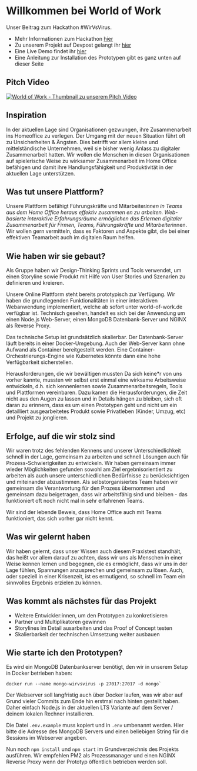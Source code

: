 # Willkommen bei World of Work
Unser Beitrag zum Hackathon #WirVsVirus. 
- Mehr Informationen zum Hackathon [hier](https://wirvsvirushackathon.org) 
- Zu unserem Projekt auf Devpost gelangt ihr [hier](https://devpost.com/software/1_26_b_homeoffice_remoteteamarbeit)
- Eine Live Demo findet ihr [hier](https://www.world-of-work.de)
- Eine Anleitung zur Installation des Prototypen gibt es ganz unten auf dieser Seite

## Pitch Video
[![World of Work - Thumbnail zu unserem Pitch Video](https://img.youtube.com/vi/L4Fc87VLV0c/0.jpg)](https://www.youtube.com/watch?v=L4Fc87VLV0c)

## Inspiration
In der aktuellen Lage sind Organisationen gezwungen, ihre Zusammenarbeit ins Homeoffice zu verlegen. Der Umgang mit der neuen Situation führt oft zu Unsicherheiten & Ängsten. Dies betrifft vor allem kleine und mittelständische Unternehmen, weil sie bisher wenig Anlass zu digitaler Zusammenarbeit hatten. Wir wollen die Menschen in diesen Organisationen auf spielerische Weise zu wirksamer Zusammenarbeit im Home Office befähigen und damit ihre Handlungsfähigkeit und Produktivität in der aktuellen Lage unterstützen.

## Was tut unsere Plattform?
Unsere Plattform befähigt Führungskräfte und Mitarbeiter*innen in Teams aus dem Home Office heraus effektiv zusammen en zu arbeiten. Web-basierte interaktive Erfahrungsräume ermöglichen das Erlernen digitaler Zusammenarbeit für Firmen, Teams, Führungskräfte und Mitarbeiter*innen. Wir wollen gern vermitteln, dass es Faktoren und Aspekte gibt, die bei einer effektiven Teamarbeit auch im digitalen Raum helfen.

## Wie haben wir sie gebaut?
Als Gruppe haben wir Design-Thinking Sprints und Tools verwendet, um einen Storyline sowie Produkt mit Hilfe von User Stories und Szenarien zu definieren und kreieren.

Unsere Online Plattform steht bereits prototypisch zur Verfügung. Wir haben die grundlegenden Funktionalitäten in einer interaktiven Webanwendung implementiert, welche ab sofort unter world-of-work.de verfügbar ist. Technisch gesehen, handelt es sich bei der Anwendung um einen Node.js Web-Server, einen MongoDB Datenbank-Server und NGINX als Reverse Proxy.

Das technische Setup ist grundsätzlich skalierbar. Der Datenbank-Server läuft bereits in einer Docker-Umgebung. Auch der Web-Server kann ohne Aufwand als Container bereitgestellt werden. Eine Container-Orchestrierungs-Engine wie Kubernetes könnte dann eine hohe Verfügbarkeit sicherstellen.

Herausforderungen, die wir bewältigen mussten
Da sich keine*r von uns vorher kannte, mussten wir selbst erst einmal eine wirksame Arbeitsweise entwickeln, d.h. sich kennenlernen sowie Zusammenarbeitsregeln, Tools und Plattformen vereinbaren. Dazu kamen die Herausforderungen, die Zeit nicht aus den Augen zu lassen und in Details hängen zu bleiben, sich oft daran zu erinnern, dass es um einen Prototypen geht und nicht um ein detailliert ausgearbeitetes Produkt sowie Privatleben (Kinder, Umzug, etc) und Projekt zu jonglieren.

## Erfolge, auf die wir stolz sind
Wir waren trotz des fehlenden Kennens und unserer Unterschiedlichkeit schnell in der Lage, gemeinsam zu arbeiten und schnell Lösungen auch für Prozess-Schwierigkeiten zu entwickeln. Wir haben gemeinsam immer wieder Möglichkeiten gefunden sowohl am Ziel ergebnisorientiert zu arbeiten als auch unsere unterschiedlichen Bedürfnisse zu berücksichtigen und miteinander abzustimmen. Als selbstorganisiertes Team haben wir gemeinsam die Verantwortung für den Prozess übernommen und gemeinsam dazu beigetragen, dass wir arbeitsfähig sind und bleiben - das funktioniert oft noch nicht mal in sehr erfahrenen Teams.

Wir sind der lebende Beweis, dass Home Office auch mit Teams funktioniert, das sich vorher gar nicht kennt.

## Was wir gelernt haben
Wir haben gelernt, dass unser Wissen auch diesem Praxistest standhält, das heißt vor allem darauf zu achten, dass wir uns als Menschen in einer Weise kennen lernen und begegnen, die es ermöglicht, dass wir uns in der Lage fühlen, Spannungen anzusprechen und gemeinsam zu lösen. Auch, oder speziell in einer Krisenzeit, ist es ermutigend, so schnell im Team ein sinnvolles Ergebnis erzielen zu können.

## Was kommt als nächstes für das Projekt
- Weitere Entwickler:innen, um den Prototypen zu konkretisieren
- Partner und Multiplikatoren gewinnen
- Storylines im Detail ausarbeiten und das Proof of Concept testen
- Skalierbarkeit der technischen Umsetzung weiter ausbauen

## Wie starte ich den Prototypen?
Es wird ein MongoDB Datenbankserver benötigt, den wir in unserem Setup in Docker betrieben haben:

``
docker run --name mongo-wirvsvirus -p 27017:27017 -d mongo`
``

Der Webserver soll langfristig auch über Docker laufen, was wir aber auf Grund vieler Commits zum Ende hin erstmal nach hinten gestellt haben. 
Daher einfach Node.js in der aktuellen LTS Variante auf dem Server / deinem lokalen Rechner installieren.

Die Datei `.env.example` muss kopiert und in `.env` umbenannt werden. Hier bitte die Adresse des MongoDB Servers und einen beliebigen String für die Sessions im Webserver angeben.

Nun noch `npm install` und `npm start` im Grundverzeichnis des Projekts ausführen. Wir empfehlen PM2 als Prozessmanager und einen NGINX Reverse Proxy wenn der Prototyp öffentlich betrieben werden soll.
